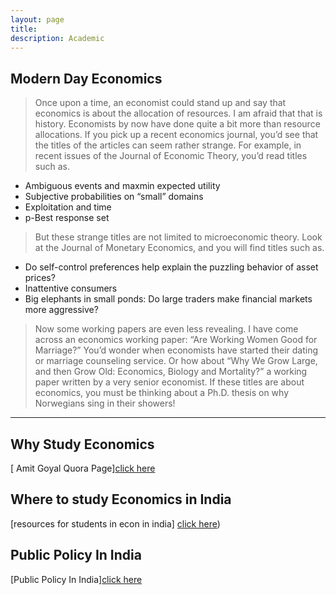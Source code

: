```yaml
---
layout: page
title:
description: Academic
---
```


<h2>
  <span class="label label-primary"> Modern Day Economics </span>
</h2>



 
> Once upon a time, an economist could stand up and say that economics is about the 
allocation of resources. I am afraid that that is history. Economists by now have done 
quite a bit more than resource allocations. If you pick up a recent economics journal, 
you’d see that the titles of the articles can seem rather strange. For example, in recent 
issues of the Journal of Economic Theory, you’d read titles such as.

- Ambiguous events and maxmin expected utility 
- Subjective probabilities on “small” domains 
- Exploitation and time 
- p-Best response set 

> But these strange titles are not limited to microeconomic theory. Look at the Journal of 
Monetary Economics, and you will find titles such as.

- Do self-control preferences help explain the puzzling behavior of asset prices? 
- Inattentive consumers 
- Big elephants in small ponds: Do large traders make financial markets more 
aggressive? 

> Now some working papers are even less revealing. I have come across an economics 
working paper: “Are Working Women Good for Marriage?” You’d wonder when 
economists have started their dating or marriage counseling service. Or how about “Why 
We Grow Large, and then Grow Old: Economics, Biology and Mortality?” a working 
paper written by a very senior economist. If these titles are about economics, you must be 
thinking about a Ph.D. thesis on why Norwegians sing in their showers! 


----

<h2>
  <span class="label label-danger"> Why Study Economics </span>
</h2>



[ Amit Goyal Quora Page][click here](https://www.quora.com/Why-should-I-study-economics/answer/Amit-Goyal-135)

<h2>
  <span class="label label-danger"> Where to study Economics in India </span>
</h2>

[resources for students in econ in india] [ click here](https://www.shivhastawala.com/resources))

<h2>
  <span class="label label-danger">Public Policy In India</span>
</h2>


[Public Policy In India][click here](https://publicpolicyindia.com/)





